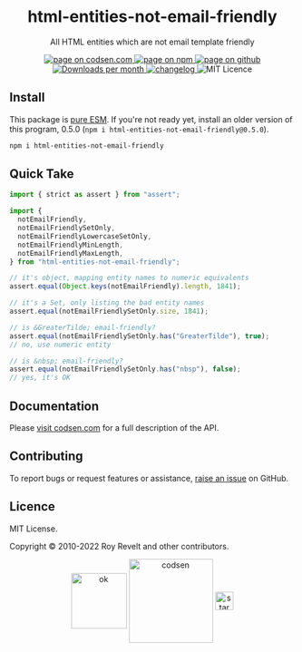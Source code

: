 <h1 align="center">html-entities-not-email-friendly</h1>

<p align="center">All HTML entities which are not email template friendly</p>

<p align="center">
  <a href="https://codsen.com/os/html-entities-not-email-friendly" rel="nofollow noreferrer noopener">
    <img src="https://img.shields.io/badge/-codsen-blue?style=flat-square" alt="page on codsen.com">
  </a>
  <a href="https://www.npmjs.com/package/html-entities-not-email-friendly" rel="nofollow noreferrer noopener">
    <img src="https://img.shields.io/badge/-npm-blue?style=flat-square" alt="page on npm">
  </a>
  <a href="https://github.com/codsen/codsen/tree/main/packages/html-entities-not-email-friendly" rel="nofollow noreferrer noopener">
    <img src="https://img.shields.io/badge/-github-blue?style=flat-square" alt="page on github">
  </a>
  <a href="https://npmcharts.com/compare/html-entities-not-email-friendly?interval=30" rel="nofollow noreferrer noopener" target="_blank">
    <img src="https://img.shields.io/npm/dm/html-entities-not-email-friendly.svg?style=flat-square" alt="Downloads per month">
  </a>
  <a href="https://codsen.com/os/html-entities-not-email-friendly/changelog" rel="nofollow noreferrer noopener">
    <img src="https://img.shields.io/badge/changelog-here-brightgreen?style=flat-square" alt="changelog">
  </a>
  <img src="https://img.shields.io/badge/licence-MIT-brightgreen.svg?style=flat-square" alt="MIT Licence">
</p>

## Install

This package is [pure ESM](https://gist.github.com/sindresorhus/a39789f98801d908bbc7ff3ecc99d99c). If you're not ready yet, install an older version of this program, 0.5.0 (`npm i html-entities-not-email-friendly@0.5.0`).

```bash
npm i html-entities-not-email-friendly
```

## Quick Take

```js
import { strict as assert } from "assert";

import {
  notEmailFriendly,
  notEmailFriendlySetOnly,
  notEmailFriendlyLowercaseSetOnly,
  notEmailFriendlyMinLength,
  notEmailFriendlyMaxLength,
} from "html-entities-not-email-friendly";

// it's object, mapping entity names to numeric equivalents
assert.equal(Object.keys(notEmailFriendly).length, 1841);

// it's a Set, only listing the bad entity names
assert.equal(notEmailFriendlySetOnly.size, 1841);

// is &GreaterTilde; email-friendly?
assert.equal(notEmailFriendlySetOnly.has("GreaterTilde"), true);
// no, use numeric entity

// is &nbsp; email-friendly?
assert.equal(notEmailFriendlySetOnly.has("nbsp"), false);
// yes, it's OK
```

## Documentation

Please [visit codsen.com](https://codsen.com/os/html-entities-not-email-friendly/) for a full description of the API.

## Contributing

To report bugs or request features or assistance, [raise an issue](https://github.com/codsen/codsen/issues/new/choose) on GitHub.

## Licence

MIT License.

Copyright © 2010-2022 Roy Revelt and other contributors.

<p align="center"><img src="https://codsen.com/images/png-codsen-ok.png" width="98" alt="ok" align="center"> <img src="https://codsen.com/images/png-codsen-1.png" width="148" alt="codsen" align="center"> <img src="https://codsen.com/images/png-codsen-star-small.png" width="32" alt="star" align="center"></p>
